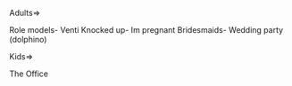 Adults=> 

Role models- 
    Venti
Knocked up-
    Im pregnant 
Bridesmaids-
    Wedding party (dolphino)

Kids=> 

The Office 
